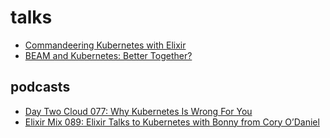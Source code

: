 # talks

* [Commandeering Kubernetes with Elixir](https://www.youtube.com/watch?v=0r9YmbH0xTY)
* [BEAM and Kubernetes: Better Together?](https://www.youtube.com/watch?v=Nv6GfEGv0kc)

## podcasts

* [Day Two Cloud 077: Why Kubernetes Is Wrong For You](https://packetpushers.net/podcast/day-two-cloud-077-why-kubernetes-is-wrong-for-you/)
* [Elixir Mix 089: Elixir Talks to Kubernetes with Bonny from Cory O’Daniel](https://devchat.tv/elixir-mix/emx-089-elixir-talks-to-kubernetes-with-bonny-from-cory-odaniel/)
